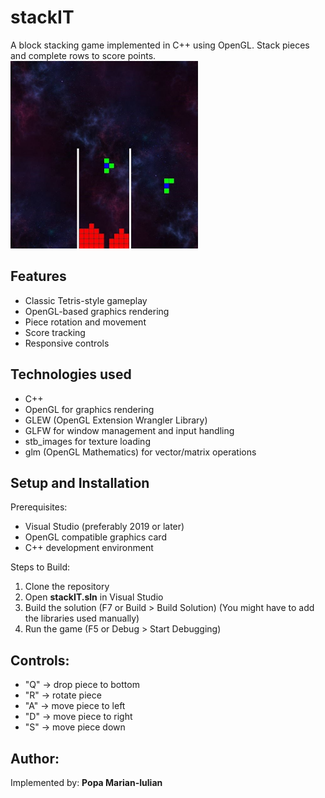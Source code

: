 # stackIT
A block stacking game implemented in C++ using OpenGL. Stack pieces and complete rows to score points.  
<img src="https://github.com/popaiulian1/stackIT/blob/main/thirdparty/assets/game%20capture.JPG" alt="This is a screenshot of how the game looks" width="300" height="300">

## Features
- Classic Tetris-style gameplay
- OpenGL-based graphics rendering
- Piece rotation and movement
- Score tracking
- Responsive controls

## Technologies used
- C++
- OpenGL for graphics rendering
- GLEW (OpenGL Extension Wrangler Library)
- GLFW for window management and input handling
- stb_images for texture loading
- glm (OpenGL Mathematics) for vector/matrix operations

## Setup and Installation
Prerequisites:
- Visual Studio (preferably 2019 or later)
- OpenGL compatible graphics card
- C++ development environment

Steps to Build:
1. Clone the repository
1. Open **stackIT.sln** in Visual Studio
1. Build the solution (F7 or Build > Build Solution) (You might have to add the libraries used manually)
1. Run the game (F5 or Debug > Start Debugging)

## Controls:  
- "Q" -> drop piece to bottom  
- "R" -> rotate piece  
- "A" -> move piece to left  
- "D" -> move piece to right  
- "S" -> move piece down  

## Author:
Implemented by: **Popa Marian-Iulian**
